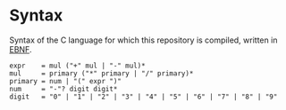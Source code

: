 # Syntax

Syntax of the C language for which this repository is compiled, written in [EBNF](https://en.wikipedia.org/wiki/Extended_Backus%E2%80%93Naur_form).

```ebnf
expr    = mul ("+" mul | "-" mul)*
mul     = primary ("*" primary | "/" primary)*
primary = num | "(" expr ")"
num     = "-"? digit digit*
digit   = "0" | "1" | "2" | "3" | "4" | "5" | "6" | "7" | "8" | "9"
```

